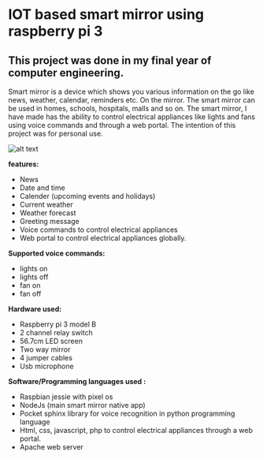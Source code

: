 # IOT based smart mirror using raspberry pi 3

## This project was done in my final year of computer engineering. 

Smart mirror is a device which shows you various information on the go like news, weather, calendar, reminders etc. On the mirror. The smart mirror can be used in homes, schools, hospitals, malls and so on. The smart mirror, I have made has the ability to control electrical appliances like lights and fans using voice commands and through a web portal. The intention of this project was for personal use.

![alt text](https://github.com/aanandpant/smart-mirror-my-final-year-computer-engineering-project/blob/master/mirror.png)




**features:**
- News
- Date and time
- Calender (upcoming events and holidays)
- Current weather
- Weather forecast
- Greeting message
- Voice commands to control electrical appliances
- Web portal to control electrical appliances globally.


**Supported voice commands:**
- lights on
- lights off 
- fan on
- fan off

**Hardware used:**
- Raspberry pi 3 model B
- 2 channel relay switch
- 56.7cm LED screen
- Two way mirror
- 4 jumper cables
- Usb microphone 



**Software/Programming languages used :**
- Raspbian jessie with pixel os
- NodeJs (main smart mirror native app)
- Pocket sphinx library for voice recognition in python programming language
- Html, css, javascript, php to control electrical appliances through a web portal.
- Apache web server
